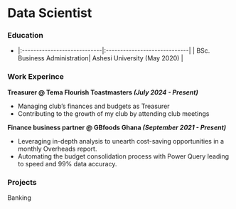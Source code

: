 # Data Scientist

### Education

*  |:----------------------------|:-----------------------------|
| BSc. Business Administration| Ashesi University (May 2020) |


### Work Experince
**Treasurer @ Tema Flourish Toastmasters _(July 2024 - Present)_**
- Managing club’s finances and budgets as Treasurer
- Contributing to the growth of my club by attending club meetings

**Finance business partner @ GBfoods Ghana _(September 2021 - Present)_**
- Leveraging in-depth analysis to unearth cost-saving opportunities in a monthly Overheads report.
- Automating the budget consolidation process with Power Query leading to speed and 99% data accuracy.

### Projects
Banking
